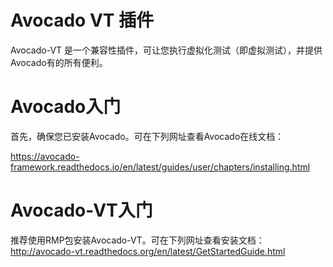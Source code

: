 Avocado VT 插件
=================

Avocado-VT 是一个兼容性插件，可让您执行虚拟化测试（即虚拟测试），并提供Avocado有的所有便利。



Avocado入门
=============================

首先，确保您已安装Avocado。可在下列网址查看Avocado在线文档：

https://avocado-framework.readthedocs.io/en/latest/guides/user/chapters/installing.html

Avocado-VT入门
===============================

推荐使用RMP包安装Avocado-VT。可在下列网址查看安装文档：
http://avocado-vt.readthedocs.org/en/latest/GetStartedGuide.html

